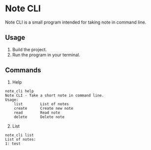 # Note CLI

Note CLI is a small program intended for taking note in command line.

## Usage

1. Build the project.
2. Run the program in your terminal.

## Commands

1. Help

```shell
note_cli help
Note CLI - Take a short note in command line.
Usage:
    list        List of notes
    create      Create new note
    read        Read note
    delete      Delete note
```

2. List

```shell
note_cli list
List of notes:
1: test
```
